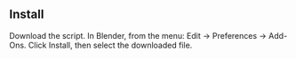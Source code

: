 ## Install

Download the script. In Blender, from the menu: Edit -> Preferences -> Add-Ons. Click Install, then select the downloaded file. 
